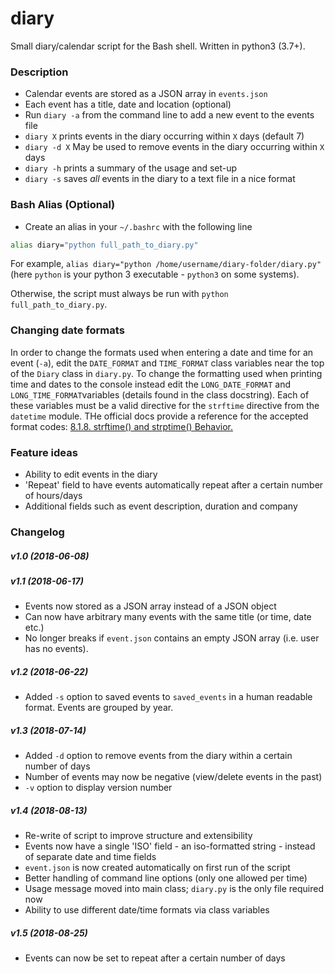 # diary
Small diary/calendar script for the Bash shell. Written in python3 (3.7+).

### Description
- Calendar events are stored as a JSON array in `events.json`
- Each event has a title, date and location (optional)
- Run `diary -a` from the command line to add a new event to the events file
- `diary X` prints events in the diary occurring within `X` days (default 7)
- `diary -d X` May be used to remove events in the diary occurring within `X` days
- `diary -h` prints a summary of the usage and set-up
- `diary -s` saves _all_ events in the diary to a text file in a nice format

### Bash Alias (Optional)
- Create an alias in your `~/.bashrc` with the following line
```sh
alias diary="python full_path_to_diary.py"
```
For example, `alias diary="python /home/username/diary-folder/diary.py"` (here `python` is your python 3 executable - `python3` on some systems).

Otherwise, the script must always be run with `python full_path_to_diary.py`.

### Changing date formats
In order to change the formats used when entering a date and time for an event (`-a`), edit the `DATE_FORMAT` and `TIME_FORMAT` class variables near the top of the `Diary` class in `diary.py`. To change the formatting used when printing time and dates to the console instead edit the `LONG_DATE_FORMAT` and `LONG_TIME_FORMAT`variables (details found in the class docstring). Each of these variables must be a valid directive for the `strftime` directive from the `datetime` module. THe official docs provide a reference for the accepted format codes: [8.1.8. strftime() and strptime() Behavior.](https://docs.python.org/3/library/datetime.html#strftime-and-strptime-behavior)
### Feature ideas
- Ability to edit events in the diary
- 'Repeat' field to have events automatically repeat after a certain number of hours/days
- Additional fields such as event description, duration and company

### Changelog
##### v1.0 (2018-06-08)
##### v1.1 (2018-06-17)
- Events now stored as a JSON array instead of a JSON object
- Can now have arbitrary many events with the same title (or time, date etc.)
- No longer breaks if `event.json` contains an empty JSON array (i.e. user has no events).
##### v1.2 (2018-06-22)
- Added `-s` option to saved events to `saved_events` in a human readable format. Events are grouped by year.
##### v1.3 (2018-07-14)
- Added `-d` option to remove events from the diary within a certain number of days
- Number of events may now be negative (view/delete events in the past)
- `-v` option to display version number
##### v1.4 (2018-08-13)
- Re-write of script to improve structure and extensibility
- Events now have a single 'ISO' field - an iso-formatted string - instead of separate date and time fields
- `event.json` is now created automatically on first run of the script
- Better handling of command line options (only one allowed per time)
- Usage message moved into main class; `diary.py` is the only file required now
- Ability to use different date/time formats via class variables
##### v1.5 (2018-08-25)
- Events can now be set to repeat after a certain number of days
